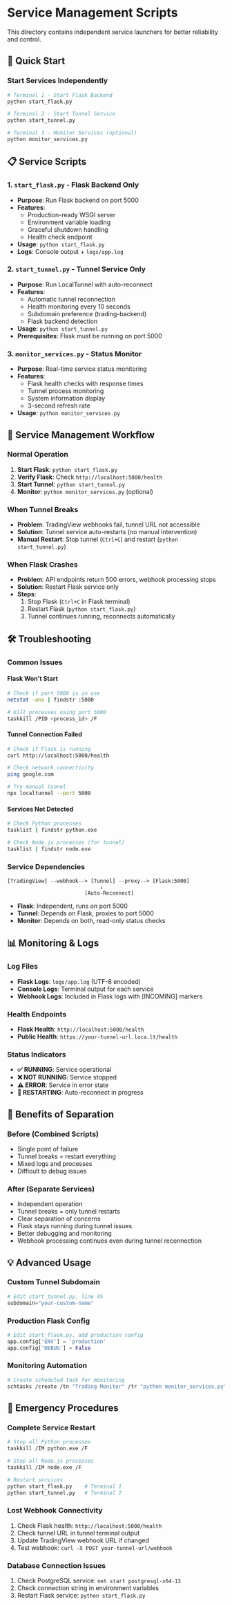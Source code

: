 # Service Management Scripts

This directory contains independent service launchers for better reliability and control.

## 🚀 Quick Start

### Start Services Independently

```bash
# Terminal 1 - Start Flask Backend
python start_flask.py

# Terminal 2 - Start Tunnel Service  
python start_tunnel.py

# Terminal 3 - Monitor Services (optional)
python monitor_services.py
```

## 📋 Service Scripts

### 1. `start_flask.py` - Flask Backend Only
- **Purpose**: Run Flask backend on port 5000
- **Features**: 
  - Production-ready WSGI server
  - Environment variable loading
  - Graceful shutdown handling
  - Health check endpoint
- **Usage**: `python start_flask.py`
- **Logs**: Console output + `logs/app.log`

### 2. `start_tunnel.py` - Tunnel Service Only  
- **Purpose**: Run LocalTunnel with auto-reconnect
- **Features**:
  - Automatic tunnel reconnection
  - Health monitoring every 10 seconds
  - Subdomain preference (trading-backend)
  - Flask backend detection
- **Usage**: `python start_tunnel.py`
- **Prerequisites**: Flask must be running on port 5000

### 3. `monitor_services.py` - Status Monitor
- **Purpose**: Real-time service status monitoring
- **Features**:
  - Flask health checks with response times
  - Tunnel process monitoring
  - System information display
  - 3-second refresh rate
- **Usage**: `python monitor_services.py`

## 🔄 Service Management Workflow

### Normal Operation
1. **Start Flask**: `python start_flask.py`
2. **Verify Flask**: Check `http://localhost:5000/health`
3. **Start Tunnel**: `python start_tunnel.py`
4. **Monitor**: `python monitor_services.py` (optional)

### When Tunnel Breaks
- **Problem**: TradingView webhooks fail, tunnel URL not accessible
- **Solution**: Tunnel service auto-restarts (no manual intervention)
- **Manual Restart**: Stop tunnel (`Ctrl+C`) and restart (`python start_tunnel.py`)

### When Flask Crashes
- **Problem**: API endpoints return 500 errors, webhook processing stops
- **Solution**: Restart Flask service only
- **Steps**: 
  1. Stop Flask (`Ctrl+C` in Flask terminal)
  2. Restart Flask (`python start_flask.py`)
  3. Tunnel continues running, reconnects automatically

## 🛠️ Troubleshooting

### Common Issues

#### Flask Won't Start
```bash
# Check if port 5000 is in use
netstat -ano | findstr :5000

# Kill processes using port 5000
taskkill /PID <process_id> /F
```

#### Tunnel Connection Failed
```bash
# Check if Flask is running
curl http://localhost:5000/health

# Check network connectivity
ping google.com

# Try manual tunnel
npx localtunnel --port 5000
```

#### Services Not Detected
```bash
# Check Python processes
tasklist | findstr python.exe

# Check Node.js processes (for tunnel)
tasklist | findstr node.exe
```

### Service Dependencies

```
[TradingView] --webhook--> [Tunnel] --proxy--> [Flask:5000]
                              ↓
                         [Auto-Reconnect]
```

- **Flask**: Independent, runs on port 5000
- **Tunnel**: Depends on Flask, proxies to port 5000
- **Monitor**: Depends on both, read-only status checks

## 📊 Monitoring & Logs

### Log Files
- **Flask Logs**: `logs/app.log` (UTF-8 encoded)
- **Console Logs**: Terminal output for each service
- **Webhook Logs**: Included in Flask logs with [INCOMING] markers

### Health Endpoints
- **Flask Health**: `http://localhost:5000/health`
- **Public Health**: `https://your-tunnel-url.loca.lt/health`

### Status Indicators
- **✅ RUNNING**: Service operational
- **❌ NOT RUNNING**: Service stopped
- **⚠️ ERROR**: Service in error state
- **🔄 RESTARTING**: Auto-reconnect in progress

## 🎯 Benefits of Separation

### Before (Combined Scripts)
- Single point of failure
- Tunnel breaks = restart everything
- Mixed logs and processes
- Difficult to debug issues

### After (Separate Services)
- Independent operation
- Tunnel breaks = only tunnel restarts
- Clear separation of concerns
- Flask stays running during tunnel issues
- Better debugging and monitoring
- Webhook processing continues even during tunnel reconnection

## 💡 Advanced Usage

### Custom Tunnel Subdomain
```python
# Edit start_tunnel.py, line 45
subdomain="your-custom-name"
```

### Production Flask Config
```python
# Edit start_flask.py, add production config
app.config['ENV'] = 'production'
app.config['DEBUG'] = False
```

### Monitoring Automation
```bash
# Create scheduled task for monitoring
schtasks /create /tn "Trading Monitor" /tr "python monitor_services.py" /sc minute /mo 5
```

## 🚨 Emergency Procedures

### Complete Service Restart
```bash
# Stop all Python processes
taskkill /IM python.exe /F

# Stop all Node.js processes  
taskkill /IM node.exe /F

# Restart services
python start_flask.py    # Terminal 1
python start_tunnel.py   # Terminal 2
```

### Lost Webhook Connectivity
1. Check Flask health: `http://localhost:5000/health`
2. Check tunnel URL in tunnel terminal output
3. Update TradingView webhook URL if changed
4. Test webhook: `curl -X POST your-tunnel-url/webhook`

### Database Connection Issues
1. Check PostgreSQL service: `net start postgresql-x64-13`
2. Check connection string in environment variables
3. Restart Flask service: `python start_flask.py`